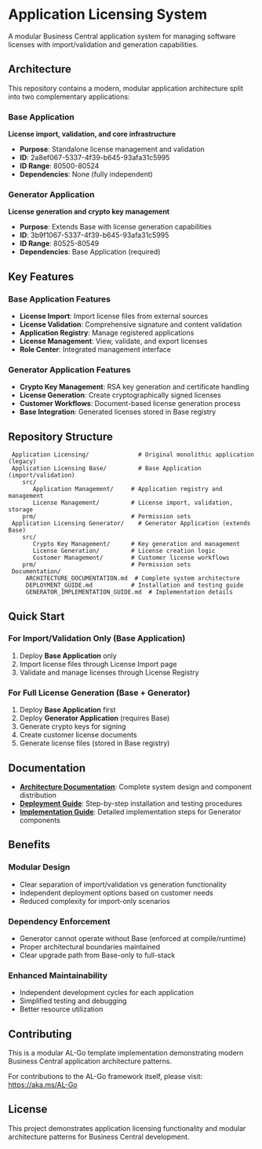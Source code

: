 ﻿# Application Licensing System

A modular Business Central application system for managing software licenses with import/validation and generation capabilities.

## Architecture

This repository contains a modern, modular application architecture split into two complementary applications:

###  Base Application
**License import, validation, and core infrastructure**
- **Purpose**: Standalone license management and validation
- **ID**: 2a8ef067-5337-4f39-b645-93afa31c5995
- **ID Range**: 80500-80524
- **Dependencies**: None (fully independent)

###  Generator Application  
**License generation and crypto key management**
- **Purpose**: Extends Base with license generation capabilities
- **ID**: 3b9f1067-5337-4f39-b645-93afa31c5995
- **ID Range**: 80525-80549
- **Dependencies**: Base Application (required)

## Key Features

### Base Application Features
-  **License Import**: Import license files from external sources
-  **License Validation**: Comprehensive signature and content validation
-  **Application Registry**: Manage registered applications
-  **License Management**: View, validate, and export licenses
-  **Role Center**: Integrated management interface

### Generator Application Features  
-  **Crypto Key Management**: RSA key generation and certificate handling
-  **License Generation**: Create cryptographically signed licenses
-  **Customer Workflows**: Document-based license generation process
-  **Base Integration**: Generated licenses stored in Base registry

## Repository Structure

```
 Application Licensing/              # Original monolithic application (legacy)
 Application Licensing Base/         # Base Application (import/validation)
    src/
       Application Management/     # Application registry and management
       License Management/         # License import, validation, storage
    prm/                           # Permission sets
 Application Licensing Generator/    # Generator Application (extends Base)
    src/
       Crypto Key Management/      # Key generation and management
       License Generation/         # License creation logic
       Customer Management/        # Customer license workflows
    prm/                           # Permission sets
 Documentation/
     ARCHITECTURE_DOCUMENTATION.md  # Complete system architecture
     DEPLOYMENT_GUIDE.md           # Installation and testing guide
     GENERATOR_IMPLEMENTATION_GUIDE.md  # Implementation details
```

## Quick Start

### For Import/Validation Only (Base Application)
1. Deploy **Base Application** only
2. Import license files through License Import page
3. Validate and manage licenses through License Registry

### For Full License Generation (Base + Generator)
1. Deploy **Base Application** first
2. Deploy **Generator Application** (requires Base)
3. Generate crypto keys for signing
4. Create customer license documents
5. Generate license files (stored in Base registry)

## Documentation

- **[Architecture Documentation](ARCHITECTURE_DOCUMENTATION.md)**: Complete system design and component distribution
- **[Deployment Guide](DEPLOYMENT_GUIDE.md)**: Step-by-step installation and testing procedures  
- **[Implementation Guide](GENERATOR_IMPLEMENTATION_GUIDE.md)**: Detailed implementation steps for Generator components

## Benefits

###  **Modular Design**
- Clear separation of import/validation vs generation functionality
- Independent deployment options based on customer needs
- Reduced complexity for import-only scenarios

###  **Dependency Enforcement**
- Generator cannot operate without Base (enforced at compile/runtime)
- Proper architectural boundaries maintained
- Clear upgrade path from Base-only to full-stack

###  **Enhanced Maintainability**
- Independent development cycles for each application
- Simplified testing and debugging
- Better resource utilization

## Contributing

This is a modular AL-Go template implementation demonstrating modern Business Central application architecture patterns.

For contributions to the AL-Go framework itself, please visit: https://aka.ms/AL-Go

## License

This project demonstrates application licensing functionality and modular architecture patterns for Business Central development.

